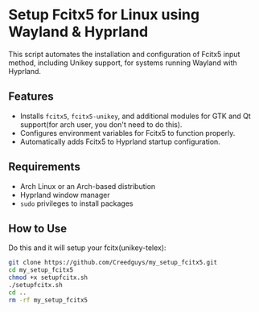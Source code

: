 # Setup Fcitx5 for Linux using Wayland & Hyprland

This script automates the installation and configuration of Fcitx5 input method, including Unikey support, for systems running Wayland with Hyprland.

## Features
- Installs `fcitx5`, `fcitx5-unikey`, and additional modules for GTK and Qt support(for arch user, you don't need to do this).
- Configures environment variables for Fcitx5 to function properly.
- Automatically adds Fcitx5 to Hyprland startup configuration.

## Requirements
- Arch Linux or an Arch-based distribution
- Hyprland window manager
- `sudo` privileges to install packages

## How to Use
Do this and it will setup your fcitx(unikey-telex):
   ```bash
   git clone https://github.com/Creedguys/my_setup_fcitx5.git
   cd my_setup_fcitx5
   chmod +x setupfcitx.sh
   ./setupfcitx.sh
   cd ..
   rm -rf my_setup_fcitx5
   
